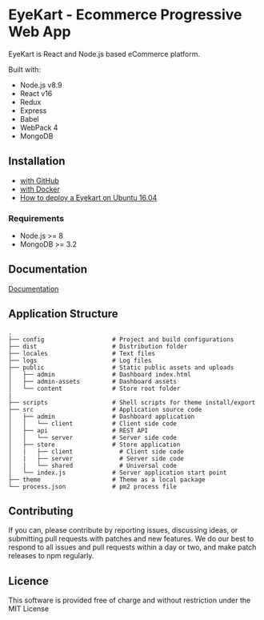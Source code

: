 # EyeKart - Ecommerce Progressive Web App

EyeKart is React and Node.js based eCommerce platform.

Built with:
* Node.js v8.9
* React v16
* Redux
* Express
* Babel
* WebPack 4
* MongoDB

## Installation

- [with GitHub](https://github.com/VikasAyan/eyekart/blob/master/docs/getting-started.md)
- [with Docker](https://github.com/VikasAyan/eyekart/blob/master/docs/getting-started-docker.md)
- [How to deploy a Eyekart on Ubuntu 16.04](https://github.com/cezerin/cezerin/blob/master/docs/how-to-deploy-eyekart-on-ubuntu-16-04.md)

### Requirements
* Node.js >= 8
* MongoDB >= 3.2


## Documentation

[Documentation](https://github.com/VikasAyan/eyekart/tree/master/docs)


## Application Structure

```
.
├── config                   # Project and build configurations
├── dist                     # Distribution folder
├── locales                  # Text files
├── logs                     # Log files
├── public                   # Static public assets and uploads
│   ├── admin                # Dashboard index.html
│   ├── admin-assets         # Dashboard assets
│   └── content              # Store root folder
|
├── scripts                  # Shell scripts for theme install/export
├── src                      # Application source code
│   ├── admin                # Dashboard application
│   │   └── client           # Client side code
│   ├── api                  # REST API
│   │   └── server           # Server side code
│   ├── store                # Store application
│   |   ├── client             # Client side code
│   |   ├── server             # Server side code
│   |   └── shared             # Universal code
│   └── index.js             # Server application start point
├── theme                    # Theme as a local package
└── process.json             # pm2 process file
```


## Contributing

If you can, please contribute by reporting issues, discussing ideas, or submitting pull requests with patches and new features. We do our best to respond to all issues and pull requests within a day or two, and make patch releases to npm regularly.


## Licence

This software is provided free of charge and without restriction under the MIT License
